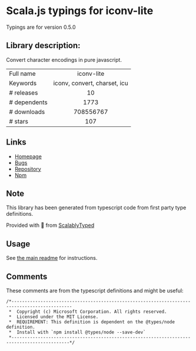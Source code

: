 
# Scala.js typings for iconv-lite

Typings are for version 0.5.0

## Library description:
Convert character encodings in pure javascript.

|                    |                 |
| ------------------ | :-------------: |
| Full name          | iconv-lite |
| Keywords           | iconv, convert, charset, icu |
| # releases         | 10 |
| # dependents       | 1773 |
| # downloads        | 708556767 |
| # stars            | 107 |

## Links
- [Homepage](https://github.com/ashtuchkin/iconv-lite)
- [Bugs](https://github.com/ashtuchkin/iconv-lite/issues)
- [Repository](https://github.com/ashtuchkin/iconv-lite)
- [Npm](https://www.npmjs.com/package/iconv-lite)
    


## Note
This library has been generated from typescript code from first party type definitions.

Provided with :purple_heart: from [ScalablyTyped](https://github.com/oyvindberg/ScalablyTyped)

## Usage
See [the main readme](../../readme.md) for instructions.

## Comments

These comments are from the typescript definitions and might be useful:
```
/*---------------------------------------------------------------------------------------------
 *  Copyright (c) Microsoft Corporation. All rights reserved.
 *  Licensed under the MIT License.
 *  REQUIREMENT: This definition is dependent on the @types/node definition.
 *  Install with `npm install @types/node --save-dev`
 *--------------------------------------------------------------------------------------------*/


```

